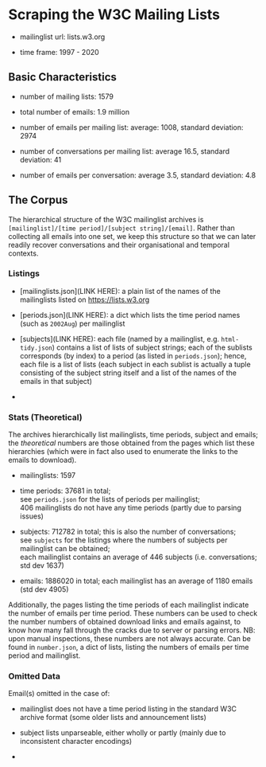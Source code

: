 # Scraping the W3C Mailing Lists

- mailinglist url: lists.w3.org

- time frame: 1997 - 2020

## Basic Characteristics


- number of mailing lists: 1579

- total number of emails: 1.9 million

- number of emails per mailing list: average: 1008, standard deviation: 2974

- number of conversations per mailing list: average 16.5, standard deviation: 41

- number of emails per conversation: average 3.5, standard deviation: 4.8




## The Corpus

The hierarchical structure of the W3C mailinglist archives is `[mailinglist]/[time period]/[subject string]/[email]`. Rather than collecting all emails into one set, we keep this structure so that we can later readily recover conversations and their organisational and temporal contexts.


### Listings

- [mailinglists.json](LINK HERE): a plain list of the names of the mailinglists listed on https://lists.w3.org

- [periods.json](LINK HERE): a dict which lists the time period names (such as `2002Aug`) per mailinglist

- [subjects](LINK HERE): each file (named by a mailinglist, e.g. `html-tidy.json`) contains a list of lists of subject strings; each of the sublists corresponds (by index) to a period (as listed in `periods.json`); hence, each file is a list of lists (each subject in each sublist is actually a tuple consisting of the subject string itself and a list of the names of the emails in that subject)

- 

### Stats (Theoretical)

The archives hierarchically list mailinglists, time periods, subject and emails; the _theoretical_ numbers are
those obtained from the pages which list these hierarchies (which were in fact also used to enumerate the links to the emails to download). 

- mailinglists: 1597

- time periods: 37681 in total; <br> see `periods.json` for the lists of periods per mailinglist; <br> 406 mailinglists do not have any time periods (partly due to parsing issues)

- subjects: 712782 in total; this is also the number of conversations;<br> see `subjects` for the listings where the numbers of subjects per mailinglist can be obtained; <br> each mailinglist contains an average of 446 subjects (i.e. conversations; std dev 1637)

- emails: 1886020 in total; each mailinglist has an average of 1180 emails (std dev 4905)

Additionally, the pages listing the time periods of each mailinglist indicate the number of emails per time period. These numbers can be used to check the number numbers of obtained download links and emails against, to know how many fall through the cracks due to server or parsing errors. NB: upon manual inspections, these numbers are not always accurate.
Can be found in `number.json`, a dict of lists, listing the numbers of emails per time period and mailinglist.


### Omitted Data

Email(s) omitted in the case of:

- mailinglist does not have a time period listing in the standard W3C archive format (some older lists and announcement lists)

- subject lists unparseable, either wholly or partly (mainly due to inconsistent character encodings)

- 
